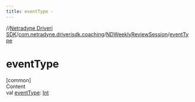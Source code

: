 ```yaml
---
title: eventType -
---
```

//[Netradyne Driveri SDK](../../index.md)/[com.netradyne.driverisdk.coaching](../index.md)/[NDWeeklyReviewSession](index.md)/[eventType](event-type.md)



# eventType  
[common]  
Content  
val [eventType](event-type.md): [Int](https://kotlinlang.org/api/latest/jvm/stdlib/kotlin/-int/index.html)  



